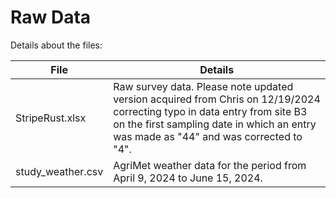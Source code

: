 # Raw Data
  
Details about the files:  
  
File | Details
---|---------------------------------------------------------------------
StripeRust.xlsx | Raw survey data. Please note updated version acquired from Chris on 12/19/2024 correcting typo in data entry from site B3 on the first sampling date in which an entry was made as "44" and was corrected to "4".     
study_weather.csv | AgriMet weather data for the period from April 9, 2024 to June 15, 2024.   
